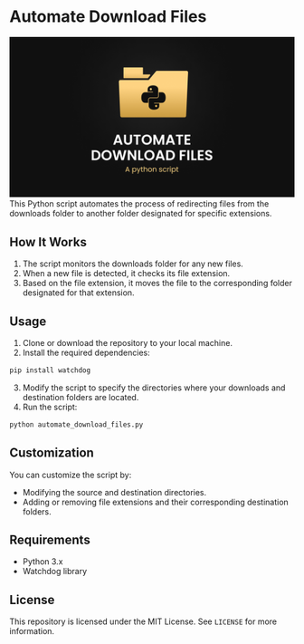 # Automate Download Files
![Screenshot](banner.png)
<br>
This Python script automates the process of redirecting files from the downloads folder to another folder designated for specific extensions.

## How It Works

1. The script monitors the downloads folder for any new files.
2. When a new file is detected, it checks its file extension.
3. Based on the file extension, it moves the file to the corresponding folder designated for that extension.

## Usage

1. Clone or download the repository to your local machine.
2. Install the required dependencies:

```bash
pip install watchdog
```

3. Modify the script to specify the directories where your downloads and destination folders are located.
4. Run the script:

```bash
python automate_download_files.py
```

## Customization

You can customize the script by:

- Modifying the source and destination directories.
- Adding or removing file extensions and their corresponding destination folders.

## Requirements

- Python 3.x
- Watchdog library

## License

This repository is licensed under the MIT License. See `LICENSE` for more information.

